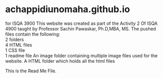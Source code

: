 # achappidiunomaha.github.io
for ISQA 3900
This website was created as part of  the Activity 2 Of ISQA 4900 taught by Professor Sachin Pawaskar, Ph.D,MBA, MS. 
The pushed files contain the following:
<br>2 folders
<br>4 HTML files
<br>1 CSS file
<br>1 readme file
An image folder containing multiple image files used for the website.
A HTML folder which holds all the html files

This is the Read Me File.


